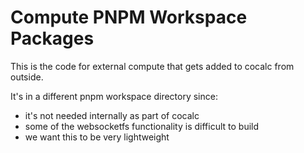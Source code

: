 # Compute PNPM Workspace Packages

This is the code for external compute that gets added to cocalc from outside.

It's in a different pnpm workspace directory since:

- it's not needed internally as part of cocalc
- some of the websocketfs functionality is difficult to build
- we want this to be very lightweight

